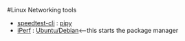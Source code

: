#Linux Networking tools

* [speedtest-cli](https://github.com/sivel/speedtest-cli) : [pipy](https://pypi.python.org/pypi/speedtest-cli)
* [iPerf](https://iperf.fr/) : [Ubuntu/Debian](http://appnr.com/install/iperf)<--this starts the package manager
